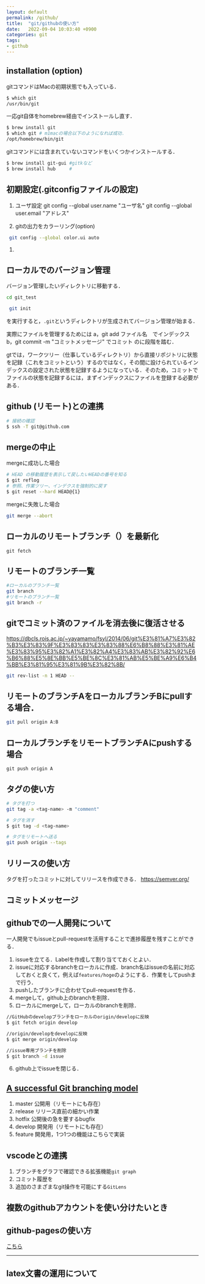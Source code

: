 ```yaml
---
layout: default
permalink: /github/
title:  "git/githubの使い方"
date:   2022-09-04 10:03:40 +0900
categories: git 
tags:
- github 
---
```



## installation (option)

gitコマンドはMacの初期状態でも入っている．

```bash
$ which git 
/usr/bin/git
```

一応git自体をhomebrew経由でインストールし直す．

```bash
$ brew install git
$ which git # m1macの場合以下のようになれば成功．
/opt/homebrew/bin/git
```
<!-- https://dev.classmethod.jp/articles/vscode-git-graph-extension/ -->

gitコマンドには含まれていないコマンドをいくつかインストールする．

```bash
$ brew install git-gui #gitkなど
$ brew install hub     #
```


## 初期設定(.gitconfigファイルの設定)

1. ユーザ設定
git config --global user.name "ユーザ名"
git config --global user.email "アドレス"



1. gitの出力をカラーリング(option)
```bash
 git config --global color.ui auto
```

1. 


## ローカルでのバージョン管理

バージョン管理したいディレクトリに移動する．
```bash
cd git_test
```

```bash
 git init
```
を実行すると，`.git`というディレクトリが生成されてバージョン管理が始まる．

実際にファイルを管理するためには
 a，git add ファイル名　でインデックス
 b，git commit -m "コミットメッセージ" でコミット
のに段階を踏む．

gtでは，ワークツリー（仕事しているディレクトリ）から直接リポジトリに状態を記録（これをコミットという）するのではなく，その間に設けられているインデックスの設定された状態を記録するようになっている．そのため，コミットでファイルの状態を記録するには，まずインデックスにファイルを登録する必要がある．




## github (リモート)との連携


```bash
# 接続の確認
$ ssh -T git@github.com
```

## mergeの中止
mergeに成功した場合
```bash
# HEAD の移動履歴を表示して戻したいHEADの番号を知る
$ git reflog 
# 参照、作業ツリー、インデクスを強制的に戻す
$ git reset --hard HEAD@{1}
```
mergeに失敗した場合
```bash
git merge --abort
```

## ローカルのリモートブランチ（）を最新化
```git
git fetch
```

## リモートのブランチ一覧
```bash
#ローカルのブランチ一覧
git branch
#リモートのブランチ一覧
git branch -r
```

## gitでコミット済のファイルを消去後に復活させる
https://dbcls.rois.ac.jp/~yayamamo/fsyl/2014/06/git%E3%81%A7%E3%82%B3%E3%83%9F%E3%83%83%E3%83%88%E6%B8%88%E3%81%AE%E3%83%95%E3%82%A1%E3%82%A4%E3%83%AB%E3%82%92%E6%B6%88%E5%8E%BB%E5%BE%8C%E3%81%AB%E5%BE%A9%E6%B4%BB%E3%81%95%E3%81%9B%E3%82%8B/
```bash
git rev-list -n 1 HEAD --
```

## リモートのブランチAをローカルブランチBにpullする場合．
<!-- https://qiita.com/hinatades/items/d47dec72a87c5fed50f7 -->
```bash
git pull origin A:B
```
## ローカルブランチをリモートブランチAにpushする場合
```
git push origin A
```


## タグの使い方

```bash
# タグを打つ
git tag -a <tag-name> -m "comment"

# タグを消す
$ git tag -d <tag-name>

# タグをリモートへ送る
git push origin --tags
```

## リリースの使い方

タグを打ったコミットに対してリリースを作成できる．
https://semver.org/


## コミットメッセージ

<!-- https://qiita.com/itosho/items/9565c6ad2ffc24c09364 -->

## githubでの一人開発について
<!-- https://qiita.com/braveryk7/items/5208263cd06a8878f0c2-->
一人開発でもissueとpull-requestを活用することで進捗履歴を残すことができる．
1. issueを立てる．Labelを作成して割り当てておくとよい．
2. issueに対応するbranchをローカルに作成．branch名はissueの名前に対応しておくと良くて，例えば`features/hoge`のようにする．作業をしてpushまで行う．
3. pushしたブランチに合わせてpull-requestを作る．
4. mergeして，github上のbranchを削除．
5. ローカルにmergeして，ローカルのbranchを削除．
```bash
//GitHubのdevelopブランチをローカルのorigin/developに反映
$ git fetch origin develop

//origin/developをdevelopに反映
$ git merge origin/develop

//issue専用ブランチを削除
$ git branch -d issue
```
6. github上でissueを閉じる．


## [A successful Git branching model](https://nvie.com/posts/a-successful-git-branching-model/)
<!-- https://qiita.com/homhom44/items/9f13c646fa2619ae63d0 -->
1. master
   公開用（リモートにも存在）
2. release
   リリース直前の細かい作業
3. hotfix
   公開後の急を要するbugfix
4. develop
   開発用（リモートにも存在）
5. feature
   開発用，1つ1つの機能はこちらで実装


## vscodeとの連携

1. ブランチをグラフで確認できる拡張機能`git graph`
1. コミット履歴を
1. 追加のさまざまなgit操作を可能にする`GitLens`

<!-- https://qiita.com/y-tsutsu/items/2ba96b16b220fb5913be -->


## 複数のgithubアカウントを使い分けたいとき
<!-- https://zenn.dev/taichifukumoto/articles/how-to-use-multiple-github-accounts
 -->

## github-pagesの使い方

[こちら](github_pages.md)

---
## latex文書の運用について

<!--
https://zenn.dev/ganariya/articles/platex-github-action
https://zenn.dev/serima/articles/4dac7baf0b9377b0b58b
https://zenn.dev/t4t5u0/articles/latexoperation

https://peterroelants.github.io/posts/adding-tags-to-github-pages/
-->
